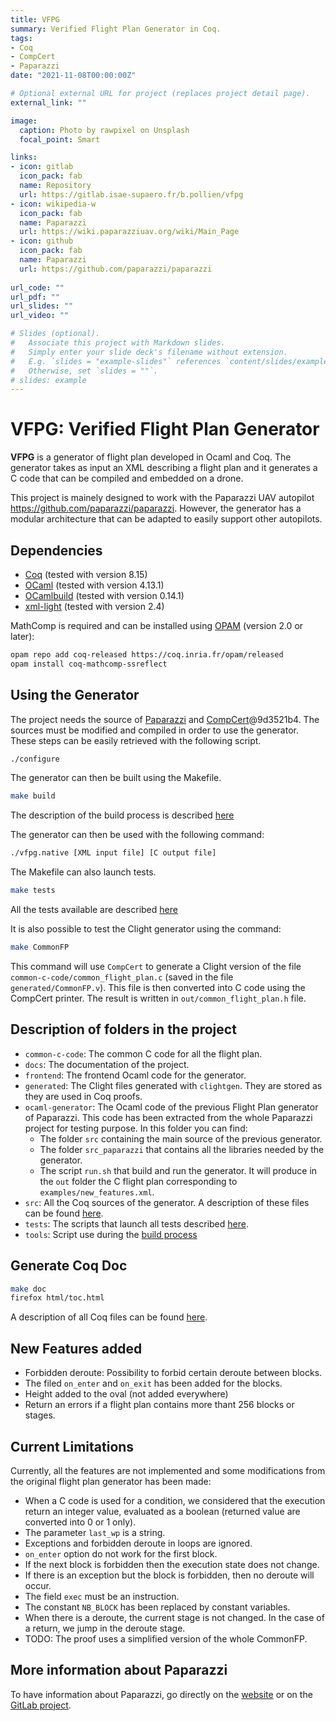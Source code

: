```yaml
---
title: VFPG
summary: Verified Flight Plan Generator in Coq.
tags:
- Coq
- CompCert
- Paparazzi
date: "2021-11-08T00:00:00Z"

# Optional external URL for project (replaces project detail page).
external_link: ""

image:
  caption: Photo by rawpixel on Unsplash
  focal_point: Smart

links:
- icon: gitlab
  icon_pack: fab
  name: Repository
  url: https://gitlab.isae-supaero.fr/b.pollien/vfpg
- icon: wikipedia-w
  icon_pack: fab
  name: Paparazzi
  url: https://wiki.paparazziuav.org/wiki/Main_Page
- icon: github
  icon_pack: fab
  name: Paparazzi
  url: https://github.com/paparazzi/paparazzi
  
url_code: ""
url_pdf: ""
url_slides: ""
url_video: ""

# Slides (optional).
#   Associate this project with Markdown slides.
#   Simply enter your slide deck's filename without extension.
#   E.g. `slides = "example-slides"` references `content/slides/example-slides.md`.
#   Otherwise, set `slides = ""`.
# slides: example
---
```


# VFPG: Verified Flight Plan Generator

**VFPG** is a generator of flight plan developed in Ocaml and Coq. The
generator takes as input an XML describing a flight plan and it
generates a C code that can be compiled and embedded on a drone.

This project is mainely designed to work with the Paparazzi UAV autopilot
<https://github.com/paparazzi/paparazzi>. However, the generator has a
modular architecture that can be adapted to easily support other
autopilots.

## Dependencies

* [Coq](https://coq.inria.fr) (tested with version 8.15)
* [OCaml](https://github.com/ocaml/ocaml) (tested with version 4.13.1)
* [OCamlbuild](https://github.com/ocaml/ocamlbuild) (tested with version 0.14.1)
* [xml-light](https://github.com/ncannasse/xml-light) (tested with version 2.4)
<!-- * [CompCert](https://github.com/AbsInt/CompCert) (tested with version 3.9)

You can install all dependencies using [OPAM](https://opam.ocaml.org)
(version 2.0 or later):

```bash
opam repo add coq-released https://coq.inria.fr/opam/released
opam update
opam install menhir.20211012 coq-compcert.3.9 xml-light
``` -->

MathComp is required and can be installed using [OPAM](https://opam.ocaml.org)
(version 2.0 or later):

```bash
opam repo add coq-released https://coq.inria.fr/opam/released
opam install coq-mathcomp-ssreflect
```

## Using the Generator

The project needs the source of
[Paparazzi](https://github.com/paparazzi/paparazzi) and
[CompCert](https://github.com/AbsInt/CompCert)@9d3521b4. The sources must
be modified and compiled in order to use the generator. These steps can be
easily retrieved with the following script.

```bash
./configure
```

The generator can then be built using the Makefile.

```bash
make build
```

The description of the build process is described [here](./docs/build.md)

The generator can then be used with the following command:

```bash
./vfpg.native [XML input file] [C output file]
```

The Makefile can also launch tests.

```bash
make tests
```

All the tests available are described [here](./docs/tests.md)

It is also possible to test the Clight generator using the command:

```bash
make CommonFP
```

This command will use `CompCert` to generate a Clight version of the file
`common-c-code/common_flight_plan.c` (saved in the file
`generated/CommonFP.v`). This file is then converted into C code using the
CompCert printer. The result is written in `out/common_flight_plan.h` file.

## Description of folders in the project

* `common-c-code`: The common C code for all the flight plan.
* `docs`: The documentation of the project.
* `frontend`: The frontend Ocaml code for the generator.
* `generated`: The Clight files generated with `clightgen`. They are stored as
   they are used in Coq proofs.
* `ocaml-generator`: The Ocaml code of the previous Flight Plan generator of
Paparazzi. This code has been extracted from the whole Paparazzi project for
testing purpose. In this folder you can find:
  * The folder `src` containing the main source of the previous generator.
  * The folder `src_paparazzi` that contains all the libraries needed by the
  generator.
  * The script `run.sh` that build and run the generator. It will produce in
    the `out` folder the C flight plan corresponding to `examples/new_features.xml`.
* `src`: All the Coq sources of the generator. A description of these files can be found [here](./docs/coq-descr-files.md).
* `tests`: The scripts that launch all tests described [here](./docs/tests.md).
* `tools`: Script use during the [build process](./docs/build.md)

## Generate Coq Doc

```bash
make doc
firefox html/toc.html
```

A description of all Coq files can be found [here](./docs/coq-descr-files.md).

## New Features added

* Forbidden deroute: Possibility to forbid certain deroute between blocks.
* The filed `on_enter` and `on_exit` has been added for the blocks.
* Height added to the oval (not added everywhere)
* Return an errors if a flight plan contains more thant 256 blocks or stages.

## Current Limitations

Currently, all the features are not implemented and some modifications from
the original flight plan generator has been made:

* When a C code is used for a condition, we considered that the
  execution return an integer value, evaluated as a boolean (returned value
  are converted into 0 or 1 only).
* The parameter `last_wp` is a string.
* Exceptions and forbidden deroute in loops are ignored.
* `on_enter` option do not work for the first block.
* If the next block is forbidden then the execution state does not change.
* If there is an exception but the block is forbidden, then no deroute will
  occur.
* The field `exec` must be an instruction.
* The constant `NB_BLOCK` has been replaced by constant variables.
* When there is a deroute, the current stage is not changed. In the case
  of a return, we jump in the deroute stage.
* TODO: The proof uses a simplified version of the whole CommonFP.

## More information about Paparazzi

To have information about Paparazzi, go directly on the
[website](https://wiki.paparazziuav.org/wiki/Main_Page) or on the
[GitLab project](https://github.com/paparazzi/paparazzi).
